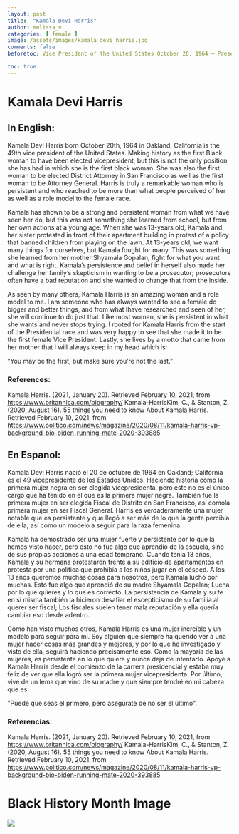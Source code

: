 ```yaml
---
layout: post
title:  "Kamala Devi Harris"
author: melissa_v
categories: [ female ]
image: /assets/images/kamala_devi_harris.jpg
comments: false
beforetoc: Vice President of the United States October 20, 1964 – Present </br> Kamala Devi Harris Vice presidente de los Estados Unidos20 de Octubre de 1964 – Presente

toc: true
---
```

<!-- English Section -->
# Kamala Devi Harris

## In English:
Kamala Devi Harris born October 20th, 1964 in Oakland; California is the 49th vice president of the United States. Making history as the first Black woman to have been elected vicepresident, but this is not the only position she has had in which she is the first black woman. She was also the first woman to be elected District Attorney in San Francisco as well as the first woman to be Attorney General.  Harris is truly a remarkable woman who is persistent and who reached to be more than what people perceived of her as well as a role model to the female race. 

Kamala has shown to be a strong and persistent woman from what we have seen her do, but this was not something she learned from school, but from her own actions at a young age. When she was 13-years old, Kamala and her sister protested in front of their apartment building in protest of a policy that banned children from playing on the lawn. At 13-years old, we want many things for ourselves, but Kamala fought for many. This was something she learned from her mother Shyamala Gopalan; fight for what you want and what is right. Kamala’s persistence and belief in herself also made her challenge her family’s skepticism in wanting to be a prosecutor; prosecutors often have a bad reputation and she wanted to change that from the inside.

As seen by many others, Kamala Harris is an amazing woman and a role model to me. I am someone who has always wanted to see a female do bigger and better things, and from what Ihave researched and seen of her, she will continue to do just that. Like most woman, she is persistent in what she wants and never stops trying. I rooted for Kamala Harris from the start of the Presidential race and was very happy to see that she made it to be the first female Vice President. Lastly, she lives by a motto that came from her mother that I will always keep in my head which is:

“You may be the first, but make sure you’re not the last.”

### References:
Kamala Harris. (2021, January 20). Retrieved February 10, 2021, from https://www.britannica.com/biography/
Kamala-HarrisKim, C., & Stanton, Z. (2020, August 16). 55 things you need to know About Kamala Harris. Retrieved February 10, 2021, from https://www.politico.com/news/magazine/2020/08/11/kamala-harris-vp-background-bio-biden-running-mate-2020-393885

<!-- Spanish Section -->
## En Espanol: 
Kamala Devi Harris nació el 20 de octubre de 1964 en Oakland; California es el 49 vicepresidente de los Estados Unidos. Haciendo historia como la primera mujer negra en ser elegida vicepresidenta, pero este no es el único cargo que ha tenido en el que es la primera mujer negra. También fue la primera mujer en ser elegida Fiscal de Distrito en San Francisco, así comola primera mujer en ser Fiscal General. Harris es verdaderamente una mujer notable que es persistente y que llegó a ser más de lo que la gente percibía de ella, así como un modelo a seguir para la raza femenina.

Kamala ha demostrado ser una mujer fuerte y persistente por lo que la hemos visto hacer, pero esto no fue algo que aprendió de la escuela, sino de sus propias acciones a una edad temprano. Cuando tenía 13 años, Kamala y su hermana protestaron frente a su edificio de apartamentos en protesta por una política que prohibía a los niños jugar en el césped. A los 13 años queremos muchas cosas para nosotros, pero Kamala luchó por muchas. Esto fue algo que aprendió de su madre Shyamala Gopalan; Lucha por lo que quieres y lo que es correcto. La persistencia de Kamala y su fe en sí misma también la hicieron desafiar el escepticismo de su familia al querer ser fiscal; Los fiscales suelen tener mala reputación y ella quería cambiar eso desde adentro.

Como han visto muchos otros, Kamala Harris es una mujer increíble y un modelo para seguir para mí. Soy alguien que siempre ha querido ver a una mujer hacer cosas más grandes y mejores, y por lo que he investigado y visto de ella, seguirá haciendo precisamente eso. Como la mayoría de las mujeres, es persistente en lo que quiere y nunca deja de intentarlo. Apoyé a Kamala Harris desde el comienzo de la carrera presidencial y estaba muy feliz de ver que ella logró ser la primera mujer vicepresidenta. Por último, vive de un lema que vino de su madre y que siempre tendré en mi cabeza que es:

"Puede que seas el primero, pero asegúrate de no ser el último".	

### Referencias:
Kamala Harris. (2021, January 20). Retrieved February 10, 2021, from https://www.britannica.com/biography/
Kamala-HarrisKim, C., & Stanton, Z. (2020, August 16). 55 things you need to know About Kamala Harris. Retrieved February 10, 2021, from https://www.politico.com/news/magazine/2020/08/11/kamala-harris-vp-background-bio-biden-running-mate-2020-393885

# Black History Month Image

![](/imake-bhm/assets/images/bhm-melissa_v.jpg)
